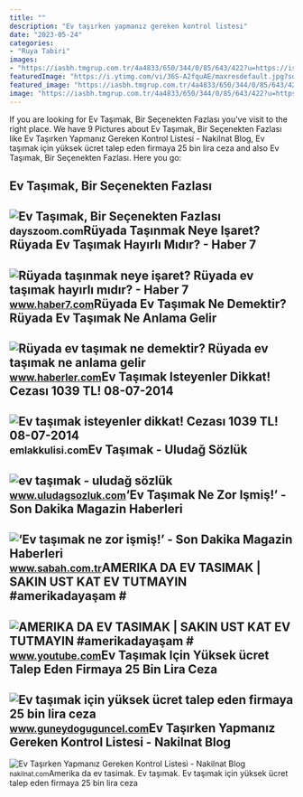 ```yaml
---
title: ""
description: "Ev taşırken yapmanız gereken kontrol listesi"
date: "2023-05-24"
categories:
- "Ruya Tabiri"
images:
- "https://iasbh.tmgrup.com.tr/4a4833/650/344/0/85/643/422?u=https://isbh.tmgrup.com.tr/sbh/2022/10/11/ev-tasimak-ne-zor-ismis-1665502418256.jpeg"
featuredImage: "https://i.ytimg.com/vi/36S-A2fquAE/maxresdefault.jpg?sqp=-oaymwEmCIAKENAF8quKqQMa8AEB-AH-CYAC0AWKAgwIABABGGUgXihKMA8=&amp;rs=AOn4CLAL5AGGLbUx1jMH07u9oH1lW3ktzg"
featured_image: "https://iasbh.tmgrup.com.tr/4a4833/650/344/0/85/643/422?u=https://isbh.tmgrup.com.tr/sbh/2022/10/11/ev-tasimak-ne-zor-ismis-1665502418256.jpeg"
image: "https://iasbh.tmgrup.com.tr/4a4833/650/344/0/85/643/422?u=https://isbh.tmgrup.com.tr/sbh/2022/10/11/ev-tasimak-ne-zor-ismis-1665502418256.jpeg"
---
```


If you are looking for Ev Taşımak, Bir Seçenekten Fazlası you've visit to the right place. We have 9 Pictures about Ev Taşımak, Bir Seçenekten Fazlası like Ev Taşırken Yapmanız Gereken Kontrol Listesi - Nakilnat Blog, Ev taşımak için yüksek ücret talep eden firmaya 25 bin lira ceza and also Ev Taşımak, Bir Seçenekten Fazlası. Here you go:

Ev Taşımak, Bir Seçenekten Fazlası
----------------------------------

 ![Ev Taşımak, Bir Seçenekten Fazlası](https://dayszoom.com/img/ev-tasimak-bir-secenekten-fazlasi_1h4.jpg) <small>dayszoom.com</small>Rüyada Taşınmak Neye Işaret? Rüyada Ev Taşımak Hayırlı Mıdır? - Haber 7
-----------------------------------------------------------------------

 ![Rüyada taşınmak neye işaret? Rüyada ev taşımak hayırlı mıdır? - Haber 7](https://i12.haber7.net/haber/haber7/og_image/2022/25/ruyada_tasinmak_neye_isaret_ruyada_ev_tasimak_hayirli_midir_1655964963_7974.jpg) <small>www.haber7.com</small>Rüyada Ev Taşımak Ne Demektir? Rüyada Ev Taşımak Ne Anlama Gelir
----------------------------------------------------------------

 ![Rüyada ev taşımak ne demektir? Rüyada ev taşımak ne anlama gelir](https://i.hbrcdn.com/haber/2021/06/11/ruyada-ev-tasimak-ne-demektir-ruyada-ev-tasimak-14194788_3651_amp.jpg) <small>www.haberler.com</small>Ev Taşımak Isteyenler Dikkat! Cezası 1039 TL! 08-07-2014
--------------------------------------------------------

 ![Ev taşımak isteyenler dikkat! Cezası 1039 TL! 08-07-2014](https://cdn.emlakkulisi.com/resim/orjinal/MzgzMDkyNj-ev-tasimak-isteyenler-dikkat-cezasi-1039-tl.jpg) <small>emlakkulisi.com</small>Ev Taşımak - Uludağ Sözlük
--------------------------

 ![ev taşımak - uludağ sözlük](https://galeri12.uludagsozluk.com/593/ev-tasimak_671473.jpg) <small>www.uludagsozluk.com</small>‘Ev Taşımak Ne Zor Işmiş!’ - Son Dakika Magazin Haberleri
---------------------------------------------------------

 ![‘Ev taşımak ne zor işmiş!’ - Son Dakika Magazin Haberleri](https://iasbh.tmgrup.com.tr/4a4833/650/344/0/85/643/422?u=https://isbh.tmgrup.com.tr/sbh/2022/10/11/ev-tasimak-ne-zor-ismis-1665502418256.jpeg) <small>www.sabah.com.tr</small>AMERIKA DA EV TASIMAK | SAKIN UST KAT EV TUTMAYIN #amerikadayaşam #
-------------------------------------------------------------------

 ![AMERIKA DA EV TASIMAK | SAKIN UST KAT EV TUTMAYIN #amerikadayaşam #](https://i.ytimg.com/vi/36S-A2fquAE/maxresdefault.jpg?sqp=-oaymwEmCIAKENAF8quKqQMa8AEB-AH-CYAC0AWKAgwIABABGGUgXihKMA8=&rs=AOn4CLAL5AGGLbUx1jMH07u9oH1lW3ktzg) <small>www.youtube.com</small>Ev Taşımak Için Yüksek ücret Talep Eden Firmaya 25 Bin Lira Ceza
----------------------------------------------------------------

 ![Ev taşımak için yüksek ücret talep eden firmaya 25 bin lira ceza](https://www.guneydoguguncel.com/images/haberler/ev-tasimak-icin-yuksek-ucret-talep-eden-firmaya-25-bin-lira-ceza.jpg) <small>www.guneydoguguncel.com</small>Ev Taşırken Yapmanız Gereken Kontrol Listesi - Nakilnat Blog
------------------------------------------------------------

 ![Ev Taşırken Yapmanız Gereken Kontrol Listesi - Nakilnat Blog](https://nakilnat.com/blog/wp-content/uploads/2022/03/ev-tasimak-1536x1020.jpeg) <small>nakilnat.com</small>Amerika da ev tasimak. Ev taşımak. Ev taşımak için yüksek ücret talep eden firmaya 25 bin lira ceza
